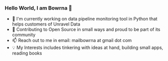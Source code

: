### Hello World, I am Bowrna 👋

<!--
**Bowrna/Bowrna** is a ✨ _special_ ✨ repository because its `README.md` (this file) appears on your GitHub profile.

Here are some ideas to get you started:

- 🔭 I’m currently working on ...
- 🌱 I’m currently learning ...
- 👯 I’m looking to collaborate on ...
- 🤔 I’m looking for help with ...
- 💬 Ask me about ...
- 📫 How to reach me: ...
- 😄 Pronouns: ...
- ⚡ Fun fact: ...
-->
* :microscope: I'm currently working on data pipeline monitoring tool in Python that helps customers of Unravel Data
* :seedling: Contributing to Open Source in small ways and proud to be part of its community
* :mailbox: Reach out to me in email: mailbowrna at gmail dot com
* :bulb: My Interests includes tinkering with ideas at hand, building small apps, reading books

